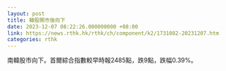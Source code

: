 ```yaml
---
layout: post
title: 韓股開市後向下
date: 2023-12-07 08:22:26.000000000 +08:00
link: https://news.rthk.hk/rthk/ch/component/k2/1731082-20231207.htm
categories: rthk
---
```


南韓股市向下。首爾綜合指數較早時報2485點，跌9點，跌幅0.39%。
